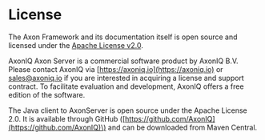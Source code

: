 # License

The Axon Framework and its documentation itself is open source and licensed under the [Apache License v2.0](http://www.apache.org/licenses/LICENSE-2.0). 

AxonIQ Axon Server is a commercial software product by AxonIQ B.V. Please contact AxonIQ via [https://axoniq.io](https://axoniq.io) or [sales@axoniq.io](mailto:sales@axoniq.io) if you are interested in acquiring a license and support contract. To facilitate evaluation and development, AxonIQ offers a free edition of the software.

The Java client to AxonServer is open source under the Apache License 2.0. It is available through GitHub \([https://github.com/AxonIQ](https://github.com/AxonIQ)\) and can be downloaded from Maven Central.





